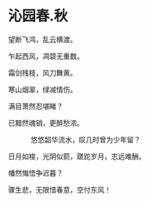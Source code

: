 # 沁园春.秋

望断飞鸿，乱云横渡。

乍起西风，凋碧无重数。

霜剑残枝，风刀舞黄。

寒山烟翠，绿减情伤。

满目萧然忍堪睹？

已黯然魂销，更醉愁浓。　

　　　
悠悠韶华流水，叹几时曾为少年留？

日月如梭，光阴似箭，蹉跎岁月，志远难酬。

幡然悔悟争迟暮？

骤生悲，无限惜春意，空付东风！
